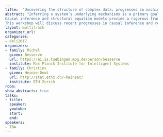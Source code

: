 ```yaml
---
title:  "Uncovering the structure of complex data: progresses in machine learning and causal inference"
abstract: "Inferring a system’s underlying mechanisms is a primary goal in many areas of science. For instance, understanding cause-effect relationships is necessary if one wants to intervene on the system in order to improve its performance. In this context, scientists often need to be able to draw causal interpretations from complex, real-world data.
Causal inference and structural equation models provide a rigorous framework to address these questions. However, the validity of these approaches may be challenged by complex structures involving non-stationarity, non-linearity or high-dimensionality. In particular, these properties frequently occur in natural or artificial systems resulting from interactions between many interdependent parts, such as biological or social networks.
This workshop will discuss recent progresses in causal inference and related approaches to deal with data of increasing complexity. It aims at bringing together researchers from various fields to discuss the current challenges in estimating mechanisms from real-world data." 
layout: multitrack
organizer_url: 
categories:
- dali2017
organizers:
- family: Michel 
  given: Besserve
  url: https://ei.is.tuebingen.mpg.de/person/besserve
  institute: Max Planck Institute for Intelligent Systems
- family: Christina 
  given: Heinze-Deml
  url: http://stat.ethz.ch/~heinzec/
  institute: ETH Zurich
room: 
show_abstracts: true
talks:
- title: 
  speaker:
  youtube: 
  start:
  end: 
speakers:
- TBA 
---
```

